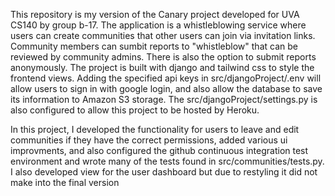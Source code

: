 This repository is my version of the Canary project developed for UVA CS140 by group b-17. The application is a whistleblowing service where users can create communities that other users can join via invitation links. Community members can sumbit reports to "whistleblow" that can be reviewed by community admins. There is also the option to submit reports anonymously. The project is built with django and tailwind css to style the frontend views. Adding the specified api keys in src/djangoProject/.env will allow users to sign in with 
google login, and also allow the database to save its information to Amazon S3 storage. The src/djangoProject/settings.py is also configured to allow this project to be hosted by Heroku. 

In this project, I developed the functionality for users to leave and edit communities if they have the correct permissions, added various ui improvments, and also configured the github continuous integration test environment and wrote many of the tests found in src/communities/tests.py. I also developed view for the user dashboard but due to restyling it did not make into the final version 

